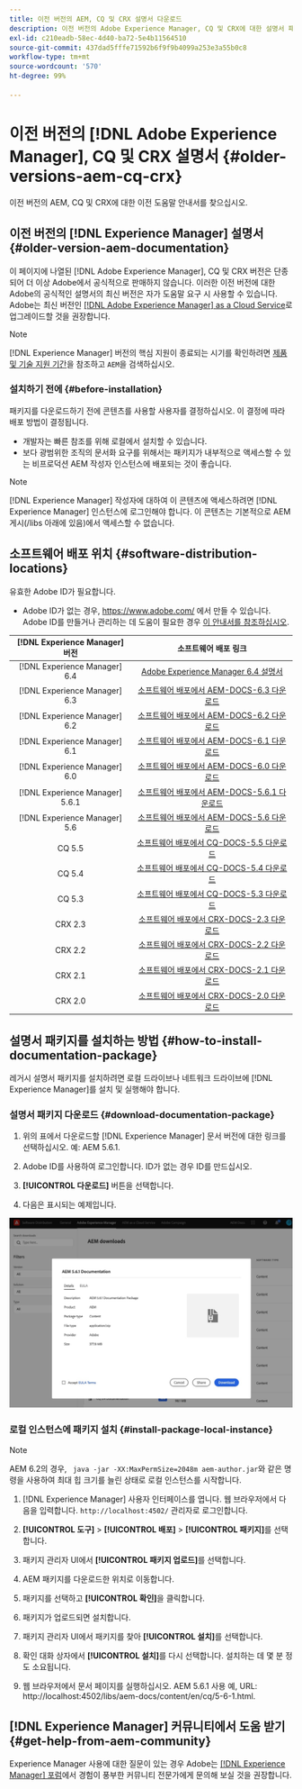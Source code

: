 ```yaml
---
title: 이전 버전의 AEM, CQ 및 CRX 설명서 다운로드
description: 이전 버전의 Adobe Experience Manager, CQ 및 CRX에 대한 설명서 패키지를 다운로드합니다.
exl-id: c210eadb-58ec-4d40-ba72-5e4b11564510
source-git-commit: 437dad5fffe71592b6f9f9b4099a253e3a55b0c8
workflow-type: tm+mt
source-wordcount: '570'
ht-degree: 99%

---
```


# 이전 버전의 [!DNL Adobe Experience Manager], CQ 및 CRX 설명서 {#older-versions-aem-cq-crx}

이전 버전의 AEM, CQ 및 CRX에 대한 이전 도움말 안내서를 찾으십시오.

## 이전 버전의 [!DNL Experience Manager] 설명서 {#older-version-aem-documentation}

이 페이지에 나열된 [!DNL Adobe Experience Manager], CQ 및 CRX 버전은 단종되어 더 이상 Adobe에서 공식적으로 판매하지 않습니다. 이러한 이전 버전에 대한 Adobe의 공식적인 설명서의 최신 버전은 자가 도움말 요구 시 사용할 수 있습니다. Adobe는 최신 버전인 [[!DNL Adobe Experience Manager] as a Cloud Service](https://experienceleague.adobe.com/en/docs/experience-manager-cloud-service)로 업그레이드할 것을 권장합니다.

>[!NOTE]
>
>[!DNL Experience Manager] 버전의 핵심 지원이 종료되는 시기를 확인하려면 [제품 및 기술 지원 기간](https://helpx.adobe.com/kr/support/programs/eol-matrix.html)을 참조하고 `AEM`을 검색하십시오.

### 설치하기 전에 {#before-installation}

패키지를 다운로드하기 전에 콘텐츠를 사용할 사용자를 결정하십시오. 이 결정에 따라 배포 방법이 결정됩니다.

* 개발자는 빠른 참조를 위해 로컬에서 설치할 수 있습니다.
* 보다 광범위한 조직의 문서화 요구를 위해서는 패키지가 내부적으로 액세스할 수 있는 비프로덕션 AEM 작성자 인스턴스에 배포되는 것이 좋습니다.

>[!NOTE]
>
>[!DNL Experience Manager] 작성자에 대하여 이 콘텐츠에 액세스하려면 [!DNL Experience Manager] 인스턴스에 로그인해야 합니다. 이 콘텐츠는 기본적으로 AEM 게시(/libs 아래에 있음)에서 액세스할 수 없습니다.

## 소프트웨어 배포 위치 {#software-distribution-locations}

유효한 Adobe ID가 필요합니다.

* Adobe ID가 없는 경우, https://www.adobe.com/ 에서 만들 수 있습니다.
Adobe ID를 만들거나 관리하는 데 도움이 필요한 경우 [이 안내서를 참조하십시오](https://helpx.adobe.com/kr/manage-account.html).

| [!DNL Experience Manager] 버전 | 소프트웨어 배포 링크 |
|:-----------:|:--------------------------------------------------:|
| [!DNL Experience Manager] 6.4 | [Adobe Experience Manager 6.4 설명서](https://experienceleague.adobe.com/en/docs/experience-manager-64) |
| [!DNL Experience Manager] 6.3 | [소프트웨어 배포에서 AEM-DOCS-6.3 다운로드](https://experience.adobe.com/#/downloads/content/software-distribution/en/aem.html?package=/content/software-distribution/en/details.html/content/dam/aem/public/adobe/packages/aem-docs/aem-docs-6-3.zip) |
| [!DNL Experience Manager] 6.2 | [소프트웨어 배포에서 AEM-DOCS-6.2 다운로드](https://experience.adobe.com/#/downloads/content/software-distribution/en/aem.html?package=/content/software-distribution/en/details.html/content/dam/aem/public/adobe/packages/aem-docs/aem-docs-6-2.zip) |
| [!DNL Experience Manager] 6.1 | [소프트웨어 배포에서 AEM-DOCS-6.1 다운로드](https://experience.adobe.com/#/downloads/content/software-distribution/en/aem.html?package=/content/software-distribution/en/details.html/content/dam/aem/public/adobe/packages/aem-docs/aem-docs-6-1.zip) |
| [!DNL Experience Manager] 6.0 | [소프트웨어 배포에서 AEM-DOCS-6.0 다운로드](https://experience.adobe.com/#/downloads/content/software-distribution/en/aem.html?package=/content/software-distribution/en/details.html/content/dam/aem/public/adobe/packages/aem-docs/aem-docs-6-0.zip) |
| [!DNL Experience Manager] 5.6.1 | [소프트웨어 배포에서 AEM-DOCS-5.6.1 다운로드](https://experience.adobe.com/#/downloads/content/software-distribution/en/aem.html?package=/content/software-distribution/en/details.html/content/dam/aem/public/adobe/packages/aem-docs/aem-docs-5-6-1.zip) |
| [!DNL Experience Manager] 5.6 | [소프트웨어 배포에서 AEM-DOCS-5.6 다운로드](https://experience.adobe.com/#/downloads/content/software-distribution/en/aem.html?package=/content/software-distribution/en/details.html/content/dam/aem/public/adobe/packages/aem-docs/aem-docs-5-6.zip) |
| CQ 5.5 | [소프트웨어 배포에서 CQ-DOCS-5.5 다운로드](https://experience.adobe.com/#/downloads/content/software-distribution/en/aem.html?package=%2Fcontent%2Fsoftware-distribution%2Fen%2Fdetails.html%2Fcontent%2Fdam%2Faem%2Fpublic%2Fadobe%2Fpackages%2Faem-docs%2Faem-docs-5-5.zip) |
| CQ 5.4 | [소프트웨어 배포에서 CQ-DOCS-5.4 다운로드](https://experience.adobe.com/#/downloads/content/software-distribution/en/aem.html?package=/content/software-distribution/en/details.html/content/dam/aem/public/adobe/packages/aem-docs/aem-docs-5-4.zip) |
| CQ 5.3 | [소프트웨어 배포에서 CQ-DOCS-5.3 다운로드](https://experience.adobe.com/#/downloads/content/software-distribution/en/aem.html?package=/content/software-distribution/en/details.html/content/dam/aem/public/adobe/packages/aem-docs/aem-docs-5-3.zip) |
| CRX 2.3 | [소프트웨어 배포에서 CRX-DOCS-2.3 다운로드](https://experience.adobe.com/#/downloads/content/software-distribution/en/aem.html?package=/content/software-distribution/en/details.html/content/dam/aem/public/adobe/packages/aem-docs/crx-docs-2-3.zip) |
| CRX 2.2 | [소프트웨어 배포에서 CRX-DOCS-2.2 다운로드](https://experience.adobe.com/#/downloads/content/software-distribution/en/aem.html?package=/content/software-distribution/en/details.html/content/dam/aem/public/adobe/packages/aem-docs/crx-docs-2-2.zip) |
| CRX 2.1 | [소프트웨어 배포에서 CRX-DOCS-2.1 다운로드](https://experience.adobe.com/#/downloads/content/software-distribution/en/aem.html?package=/content/software-distribution/en/details.html/content/dam/aem/public/adobe/packages/aem-docs/crx-docs-2-1.zip) |
| CRX 2.0 | [소프트웨어 배포에서 CRX-DOCS-2.0 다운로드](https://experience.adobe.com/#/downloads/content/software-distribution/en/aem.html?package=/content/software-distribution/en/details.html/content/dam/aem/public/adobe/packages/aem-docs/crx-docs-2-0.zip) |

## 설명서 패키지를 설치하는 방법 {#how-to-install-documentation-package}

레거시 설명서 패키지를 설치하려면 로컬 드라이브나 네트워크 드라이브에 [!DNL Experience Manager]를 설치 및 실행해야 합니다.

### 설명서 패키지 다운로드 {#download-documentation-package}

1. 위의 표에서 다운로드할 [!DNL Experience Manager] 문서 버전에 대한 링크를 선택하십시오. 예: AEM 5.6.1.

1. Adobe ID를 사용하여 로그인합니다. ID가 없는 경우 ID를 만드십시오.

1. **[!UICONTROL 다운로드]** 버튼을 선택합니다.

1. 다음은 표시되는 예제입니다.

![소프트웨어 배포 예](assets/screen_shot_2020-07-10at161922.jpg)

### 로컬 인스턴스에 패키지 설치 {#install-package-local-instance}

>[!NOTE]
>
>AEM 6.2의 경우, ` java -jar -XX:MaxPermSize=2048m aem-author.jar`와 같은 명령을 사용하여 최대 힙 크기를 늘린 상태로 로컬 인스턴스를 시작합니다.

1. [!DNL Experience Manager] 사용자 인터페이스를 엽니다. 웹 브라우저에서 다음을 입력합니다. `http://localhost:4502/` 관리자로 로그인합니다.

1. **[!UICONTROL 도구]** > **[!UICONTROL 배포]** > **[!UICONTROL 패키지]**&#x200B;를 선택합니다.

1. 패키지 관리자 UI에서 **[!UICONTROL 패키지 업로드]**&#x200B;를 선택합니다.

1. AEM 패키지를 다운로드한 위치로 이동합니다.

1. 패키지를 선택하고 **[!UICONTROL 확인]**&#x200B;을 클릭합니다.

1. 패키지가 업로드되면 설치합니다.

1. 패키지 관리자 UI에서 패키지를 찾아 **[!UICONTROL 설치]**&#x200B;를 선택합니다.

1. 확인 대화 상자에서 **[!UICONTROL 설치]**&#x200B;를 다시 선택합니다. 설치하는 데 몇 분 정도 소요됩니다.

1. 웹 브라우저에서 문서 페이지를 실행하십시오. AEM 5.6.1 사용 예, URL: http://localhost:4502/libs/aem-docs/content/en/cq/5-6-1.html.

## [!DNL Experience Manager] 커뮤니티에서 도움 받기 {#get-help-from-aem-community}

Experience Manager 사용에 대한 질문이 있는 경우 Adobe는 [ [!DNL Experience Manager] 포럼](https://experienceleaguecommunities.adobe.com/t5/adobe-experience-manager/ct-p/adobe-experience-manager-community)에서 경험이 풍부한 커뮤니티 전문가에게 문의해 보실 것을 권장합니다.

